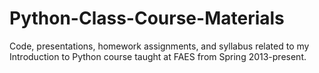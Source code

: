 Python-Class-Course-Materials
=============================

Code, presentations, homework assignments, and syllabus related to my Introduction to Python course taught at FAES from Spring 2013-present.
